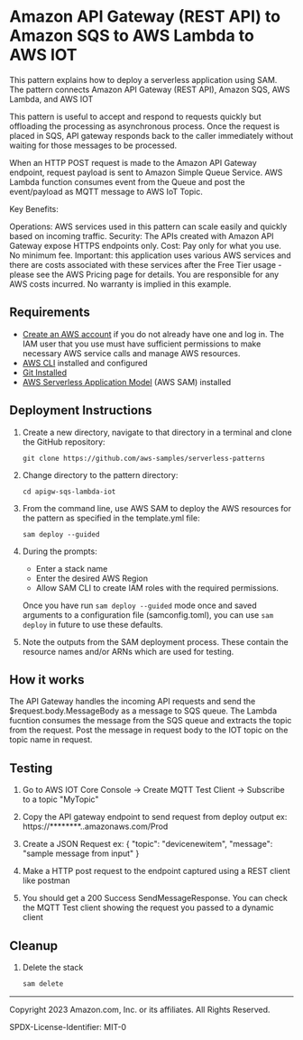 # Amazon API Gateway (REST API) to Amazon SQS to AWS Lambda to AWS IOT 

This pattern explains how to deploy a serverless application using SAM. The pattern connects Amazon API Gateway (REST API), Amazon SQS, AWS Lambda, and AWS IOT

This pattern is useful to accept and respond to requests quickly but offloading the processing as asynchronous process. Once the request is placed in SQS, API gateway responds back to the caller immediately without waiting for those messages to be processed.

When an HTTP POST request is made to the Amazon API Gateway endpoint, request payload is sent to Amazon Simple Queue Service. AWS Lambda function consumes event from the Queue and post the event/payload as MQTT message to AWS IoT Topic. 

Key Benefits:

Operations: AWS services used in this pattern can scale easily and quickly based on incoming traffic.
Security: The APIs created with Amazon API Gateway expose HTTPS endpoints only.
Cost: Pay only for what you use. No minimum fee.
Important: this application uses various AWS services and there are costs associated with these services after the Free Tier usage - please see the AWS Pricing page for details. You are responsible for any AWS costs incurred. No warranty is implied in this example.

## Requirements

* [Create an AWS account](https://portal.aws.amazon.com/gp/aws/developer/registration/index.html) if you do not already have one and log in. The IAM user that you use must have sufficient permissions to make necessary AWS service calls and manage AWS resources.
* [AWS CLI](https://docs.aws.amazon.com/cli/latest/userguide/install-cliv2.html) installed and configured
* [Git Installed](https://git-scm.com/book/en/v2/Getting-Started-Installing-Git)
* [AWS Serverless Application Model](https://docs.aws.amazon.com/serverless-application-model/latest/developerguide/serverless-sam-cli-install.html) (AWS SAM) installed

## Deployment Instructions

1. Create a new directory, navigate to that directory in a terminal and clone the GitHub repository:
    ``` 
    git clone https://github.com/aws-samples/serverless-patterns
    ```
1. Change directory to the pattern directory:
    ```
    cd apigw-sqs-lambda-iot
    ```
1. From the command line, use AWS SAM to deploy the AWS resources for the pattern as specified in the template.yml file:
    ```
    sam deploy --guided
    ```
1. During the prompts:
    * Enter a stack name
    * Enter the desired AWS Region
    * Allow SAM CLI to create IAM roles with the required permissions.

    Once you have run `sam deploy --guided` mode once and saved arguments to a configuration file (samconfig.toml), you can use `sam deploy` in future to use these defaults.

1. Note the outputs from the SAM deployment process. These contain the resource names and/or ARNs which are used for testing.

## How it works
The API Gateway handles the incoming API requests and send the $request.body.MessageBody as a message to SQS queue. The Lambda fucntion consumes the message from the SQS queue and extracts the topic from the request. Post the message in request body to the IOT topic on the topic name in request.
 

## Testing

1. Go to AWS IOT Core Console -> Create MQTT Test Client -> Subscribe to a topic "MyTopic"

2. Copy the API gateway endpoint to send request from deploy output
    ex: https://********..amazonaws.com/Prod

5. Create a JSON Request 
    ex: {
            "topic": "devicenewitem",
            "message": "sample message from input"
        }

6. Make a HTTP post request to the endpoint captured using a REST client like postman

7. You should get a 200 Success SendMessageResponse. You can check the MQTT Test client showing the request you passed to a dynamic client

## Cleanup
 
1. Delete the stack
    ```bash
    sam delete
    ```

----
Copyright 2023 Amazon.com, Inc. or its affiliates. All Rights Reserved.

SPDX-License-Identifier: MIT-0